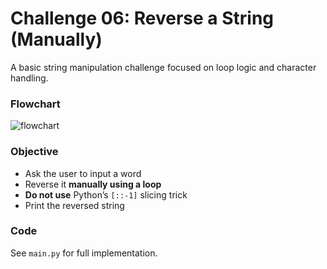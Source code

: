 # Challenge 06: Reverse a String (Manually)

A basic string manipulation challenge focused on loop logic and character handling.

### Flowchart
![flowchart](flowchart.png)

### Objective
- Ask the user to input a word
- Reverse it **manually using a loop**
- **Do not use** Python’s `[::-1]` slicing trick
- Print the reversed string

### Code
See `main.py` for full implementation.

